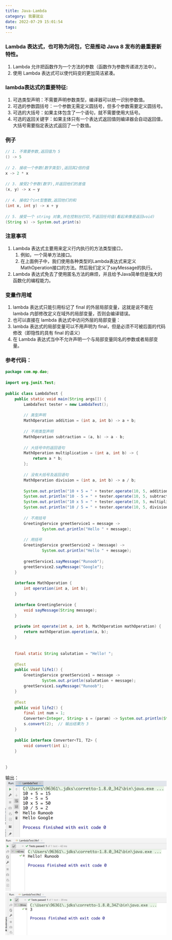 ```yaml
---
title: Java-Lambda
category: 我要就业
date: 2022-07-29 15:01:54
tags:
---
```

### Lambda 表达式，也可称为闭包，它是推动 Java 8 发布的最重要新特性。
1. Lambda 允许把函数作为一个方法的参数（函数作为参数传递进方法中）。
2. 使用 Lambda 表达式可以使代码变的更加简洁紧凑。


### lambda表达式的重要特征:
1. 可选类型声明：不需要声明参数类型，编译器可以统一识别参数值。
2. 可选的参数圆括号：一个参数无需定义圆括号，但多个参数需要定义圆括号。
3. 可选的大括号：如果主体包含了一个语句，就不需要使用大括号。
4. 可选的返回关键字：如果主体只有一个表达式返回值则编译器会自动返回值，大括号需要指定表达式返回了一个数值。

### 例子
```java
// 1. 不需要参数,返回值为 5  
() -> 5  
  
// 2. 接收一个参数(数字类型),返回其2倍的值  
x -> 2 * x  
  
// 3. 接受2个参数(数字),并返回他们的差值  
(x, y) -> x – y  
  
// 4. 接收2个int型整数,返回他们的和  
(int x, int y) -> x + y  
  
// 5. 接受一个 string 对象,并在控制台打印,不返回任何值(看起来像是返回void)  
(String s) -> System.out.print(s)
```

### 注意事项
1. Lambda 表达式主要用来定义行内执行的方法类型接口，
    1. 例如，一个简单方法接口。
    2. 在上面例子中，我们使用各种类型的Lambda表达式来定义MathOperation接口的方法。然后我们定义了sayMessage的执行。
2. Lambda 表达式免去了使用匿名方法的麻烦，并且给予Java简单但是强大的函数化的编程能力。

### 变量作用域
1. lambda 表达式只能引用标记了 final 的外层局部变量，这就是说不能在 lambda 内部修改定义在域外的局部变量，否则会编译错误。
2. 也可以直接在 lambda 表达式中访问外层的局部变量：
3. lambda 表达式的局部变量可以不用声明为 final，但是必须不可被后面的代码修改（即隐性的具有 final 的语义）
4. 在 Lambda 表达式当中不允许声明一个与局部变量同名的参数或者局部变量。


### 参考代码：
```java
package com.mp.dao;

import org.junit.Test;

public class LambdaTest {
    public static void main(String args[]) {
        LambdaTest tester = new LambdaTest();

        // 类型声明
        MathOperation addition = (int a, int b) -> a + b;

        // 不用类型声明
        MathOperation subtraction = (a, b) -> a - b;

        // 大括号中的返回语句
        MathOperation multiplication = (int a, int b) -> {
            return a * b;
        };

        // 没有大括号及返回语句
        MathOperation division = (int a, int b) -> a / b;

        System.out.println("10 + 5 = " + tester.operate(10, 5, addition));
        System.out.println("10 - 5 = " + tester.operate(10, 5, subtraction));
        System.out.println("10 x 5 = " + tester.operate(10, 5, multiplication));
        System.out.println("10 / 5 = " + tester.operate(10, 5, division));

        // 不用括号
        GreetingService greetService1 = message ->
                System.out.println("Hello " + message);

        // 用括号
        GreetingService greetService2 = (message) ->
                System.out.println("Hello " + message);

        greetService1.sayMessage("Runoob");
        greetService2.sayMessage("Google");
    }

    interface MathOperation {
        int operation(int a, int b);
    }

    interface GreetingService {
        void sayMessage(String message);
    }

    private int operate(int a, int b, MathOperation mathOperation) {
        return mathOperation.operation(a, b);
    }


    final static String salutation = "Hello! ";

    @Test
    public void life1() {
        GreetingService greetService1 = message ->
                System.out.println(salutation + message);
        greetService1.sayMessage("Runoob");
    }

    @Test
    public void life2() {
        final int num = 1;
        Converter<Integer, String> s = (param) -> System.out.println(String.valueOf(param + num));
        s.convert(2);  // 输出结果为 3
    }

    public interface Converter<T1, T2> {
        void convert(int i);
    }


}
```
输出：![1659078602568](https://raw.githubusercontent.com/HITlittlefox/HITlittlefox.github.io/main/source/_posts/image/Java-Lambda-表达式/1659078602568.png)![1659078676206](https://raw.githubusercontent.com/HITlittlefox/HITlittlefox.github.io/main/source/_posts/image/Java-Lambda-表达式/1659078676206.png)![1659078687509](https://raw.githubusercontent.com/HITlittlefox/HITlittlefox.github.io/main/source/_posts/image/Java-Lambda-表达式/1659078687509.png)